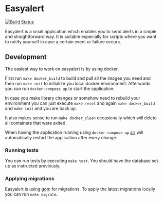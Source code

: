 # Easyalert
[![Build Status](https://travis-ci.org/bakku/easyalert.svg?branch=master)](https://travis-ci.org/bakku/easyalert)

Easyalert is a small application which enables you to send alerts in a simple and straightforward way.
It is suitable especially for scripts where you want to notify yourself in case a certain event or failure occurs.

## Development

The easiest way to work on easyalert is by using docker.

First run `make docker_build` to build and pull all the images you need and then run `make init` to
initialize you local docker environment. Afterwards you can run `docker-compose up` to start the application.

In case you make library changes or somehow need to rebuild your environment you can just execute
`make reset` and again `make docker_build` and `make init` and you are back up.

It also makes sense to run `make docker_clean` occasionally  which will delete all containers that were exited.

When having the application running using `docker-compose up` [air](https://github.com/cosmtrek/air) will automatically
restart the application after every change.

### Running tests

You can run tests by executing `make test`. You should have the database set up as instructed previously.

### Applying migrations

Easyalert is using [gom](https://github.com/bakku/gom) for migrations. To apply the latest migrations locally you can run `make migrate`.
